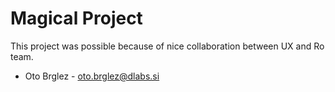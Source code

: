 # Magical Project

This project was possible because of nice collaboration between UX and Ro team.

- Oto Brglez - <oto.brglez@dlabs.si>

